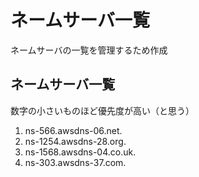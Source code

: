# ネームサーバ一覧
ネームサーバの一覧を管理するため作成

## ネームサーバ一覧
数字の小さいものほど優先度が高い（と思う）  

1. ns-566.awsdns-06.net.
1. ns-1254.awsdns-28.org.
1. ns-1568.awsdns-04.co.uk.
1. ns-303.awsdns-37.com.